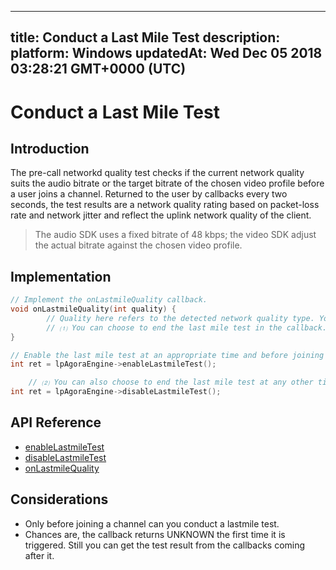 
---
title: Conduct a Last Mile Test
description: 
platform: Windows
updatedAt: Wed Dec 05 2018 03:28:21 GMT+0000 (UTC)
---
# Conduct a Last Mile Test
## Introduction

The pre-call networkd quality test checks if the current network quality suits the audio bitrate or the target bitrate of the chosen video profile before a user joins a channel. Returned to the user by callbacks every two seconds, the test results are a network quality rating based on packet-loss rate and network jitter and reflect the uplink network quality of the client.

> The audio SDK uses a fixed bitrate of 48 kbps; the video SDK adjust the actual bitrate against the chosen video profile.



## Implementation 

```C++
// Implement the onLastmileQuality callback. 
void onLastmileQuality(int quality) {
 		// Quality here refers to the detected network quality type. You can use it for the related logics. 
		// ⑴ You can choose to end the last mile test in the callback. 
}

// Enable the last mile test at an appropriate time and before joining a channel. 
int ret = lpAgoraEngine->enableLastmileTest();

	// ⑵ You can also choose to end the last mile test at any other time. Before the test ends, the onLastmileQuality() callback can be returned multiple times. 
int ret = lpAgoraEngine->disableLastmileTest();

```

## API Reference
* [enableLastmileTest](https://docs.agora.io/en/Interactive%20Broadcast/API%20Reference/cpp/classagora_1_1rtc_1_1_i_rtc_engine.html#a2803623f129eeb92503a7a4e5a09a46d)
* [disableLastmileTest](https://docs.agora.io/en/Interactive%20Broadcast/API%20Reference/cpp/classagora_1_1rtc_1_1_i_rtc_engine.html#a544fb9fda664578b80bbd7dbfffafd53)
* [onLastmileQuality](https://docs.agora.io/en/Interactive%20Broadcast/API%20Reference/cpp/classagora_1_1rtc_1_1_i_rtc_engine_event_handler.html#ac7e14d1a26eb35ef236a0662d28d2b33)

## Considerations

- Only before joining a channel can you conduct a lastmile test.
- Chances are, the callback returns UNKNOWN the first time it is triggered. Still you can get the test result from the callbacks coming after it. 


